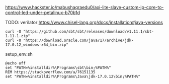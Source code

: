 https://www.hackster.io/mabushaqraedu0/axi-lite-slave-custom-ip-core-to-control-led-under-petalinux-b70b1d

TODO: verilator
https://www.chisel-lang.org/docs/installation#java-versions

```
curl -O "https://github.com/sbt/sbt/releases/download/v1.11.1/sbt-1.11.1.zip"
curl -O "https://download.oracle.com/java/17/archive/jdk-17.0.12_windows-x64_bin.zip"
```

setup_env.sh
```
@echo off
set "PATH=%installdir%\Programs\sbt\bin;%PATH%"
REM https://stackoverflow.com/a/76151135
set "PATH=%installdir%\Programs\Java\jdk-17.0.12\bin;%PATH%"
```
